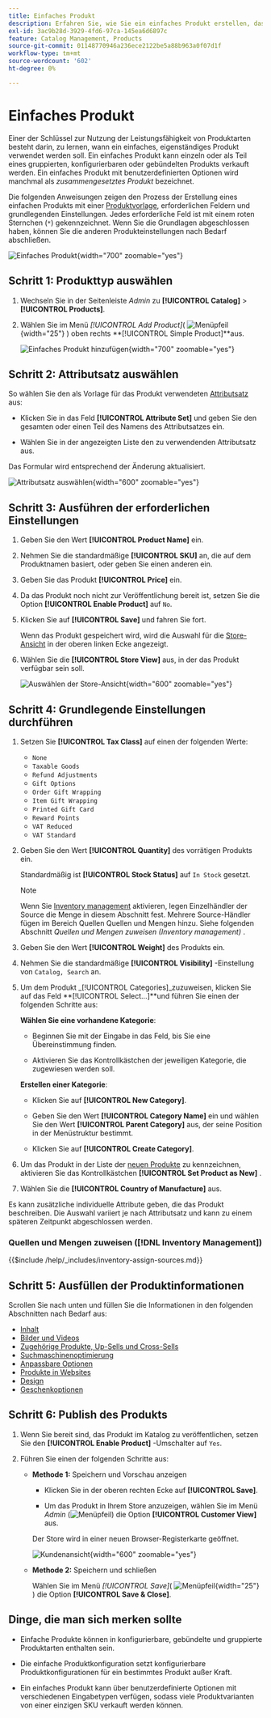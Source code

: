 ```yaml
---
title: Einfaches Produkt
description: Erfahren Sie, wie Sie ein einfaches Produkt erstellen, das einzeln oder als Teil eines gruppierten, konfigurierbaren oder gebündelten Produkts verkauft werden kann.
exl-id: 3ac9b28d-3929-4fd6-97ca-145ea6d6897c
feature: Catalog Management, Products
source-git-commit: 01148770946a236ece2122be5a88b963a0f07d1f
workflow-type: tm+mt
source-wordcount: '602'
ht-degree: 0%

---
```


# Einfaches Produkt

Einer der Schlüssel zur Nutzung der Leistungsfähigkeit von Produktarten besteht darin, zu lernen, wann ein einfaches, eigenständiges Produkt verwendet werden soll. Ein einfaches Produkt kann einzeln oder als Teil eines gruppierten, konfigurierbaren oder gebündelten Produkts verkauft werden. Ein einfaches Produkt mit benutzerdefinierten Optionen wird manchmal als _zusammengesetztes Produkt_ bezeichnet.

Die folgenden Anweisungen zeigen den Prozess der Erstellung eines einfachen Produkts mit einer [Produktvorlage](attribute-sets.md), erforderlichen Feldern und grundlegenden Einstellungen. Jedes erforderliche Feld ist mit einem roten Sternchen (`*`) gekennzeichnet. Wenn Sie die Grundlagen abgeschlossen haben, können Sie die anderen Produkteinstellungen nach Bedarf abschließen.

![Einfaches Produkt](./assets/product-simple.png){width="700" zoomable="yes"}

## Schritt 1: Produkttyp auswählen

1. Wechseln Sie in der Seitenleiste _Admin_ zu **[!UICONTROL Catalog]** > **[!UICONTROL Products]**.

1. Wählen Sie im Menü _[!UICONTROL Add Product]_( ![Menüpfeil](../assets/icon-menu-down-arrow-red.png){width="25"} ) oben rechts **[!UICONTROL Simple Product]**aus.

   ![Einfaches Produkt hinzufügen](./assets/product-add-simple.png){width="700" zoomable="yes"}

## Schritt 2: Attributsatz auswählen

So wählen Sie den als Vorlage für das Produkt verwendeten [Attributsatz](attribute-sets.md) aus:

- Klicken Sie in das Feld **[!UICONTROL Attribute Set]** und geben Sie den gesamten oder einen Teil des Namens des Attributsatzes ein.

- Wählen Sie in der angezeigten Liste den zu verwendenden Attributsatz aus.

Das Formular wird entsprechend der Änderung aktualisiert.

![Attributsatz auswählen](./assets/product-create-choose-attribute-set.png){width="600" zoomable="yes"}

## Schritt 3: Ausführen der erforderlichen Einstellungen

1. Geben Sie den Wert **[!UICONTROL Product Name]** ein.

1. Nehmen Sie die standardmäßige **[!UICONTROL SKU]** an, die auf dem Produktnamen basiert, oder geben Sie einen anderen ein.

1. Geben Sie das Produkt **[!UICONTROL Price]** ein.

1. Da das Produkt noch nicht zur Veröffentlichung bereit ist, setzen Sie die Option **[!UICONTROL Enable Product]** auf `No`.

1. Klicken Sie auf **[!UICONTROL Save]** und fahren Sie fort.

   Wenn das Produkt gespeichert wird, wird die Auswahl für die [Store-Ansicht](introduction.md#product-scope) in der oberen linken Ecke angezeigt.

1. Wählen Sie die **[!UICONTROL Store View]** aus, in der das Produkt verfügbar sein soll.

   ![Auswählen der Store-Ansicht](./assets/product-create-store-view-choose.png){width="600" zoomable="yes"}

## Schritt 4: Grundlegende Einstellungen durchführen

1. Setzen Sie **[!UICONTROL Tax Class]** auf einen der folgenden Werte:

   - `None`
   - `Taxable Goods`
   - `Refund Adjustments`
   - `Gift Options`
   - `Order Gift Wrapping`
   - `Item Gift Wrapping`
   - `Printed Gift Card`
   - `Reward Points`
   - `VAT Reduced`
   - `VAT Standard`

1. Geben Sie den Wert **[!UICONTROL Quantity]** des vorrätigen Produkts ein.

   Standardmäßig ist **[!UICONTROL Stock Status]** auf `In Stock` gesetzt.

   >[!NOTE]
   >
   >Wenn Sie [Inventory management](../inventory-management/introduction.md) aktivieren, legen Einzelhändler der Source die Menge in diesem Abschnitt fest. Mehrere Source-Händler fügen im Bereich Quellen Quellen und Mengen hinzu. Siehe folgenden Abschnitt _Quellen und Mengen zuweisen (Inventory management)_ .

1. Geben Sie den Wert **[!UICONTROL Weight]** des Produkts ein.

1. Nehmen Sie die standardmäßige **[!UICONTROL Visibility]** -Einstellung von `Catalog, Search` an.

1. Um dem Produkt _[!UICONTROL Categories]_zuzuweisen, klicken Sie auf das Feld **[!UICONTROL Select…]**und führen Sie einen der folgenden Schritte aus:

   **Wählen Sie eine vorhandene Kategorie**:

   - Beginnen Sie mit der Eingabe in das Feld, bis Sie eine Übereinstimmung finden.

   - Aktivieren Sie das Kontrollkästchen der jeweiligen Kategorie, die zugewiesen werden soll.

   **Erstellen einer Kategorie**:

   - Klicken Sie auf **[!UICONTROL New Category]**.

   - Geben Sie den Wert **[!UICONTROL Category Name]** ein und wählen Sie den Wert **[!UICONTROL Parent Category]** aus, der seine Position in der Menüstruktur bestimmt.

   - Klicken Sie auf **[!UICONTROL Create Category]**.

1. Um das Produkt in der Liste der [neuen Produkte](../content-design/widget-new-products-list.md) zu kennzeichnen, aktivieren Sie das Kontrollkästchen **[!UICONTROL Set Product as New]** .

1. Wählen Sie die **[!UICONTROL Country of Manufacture]** aus.

Es kann zusätzliche individuelle Attribute geben, die das Produkt beschreiben. Die Auswahl variiert je nach Attributsatz und kann zu einem späteren Zeitpunkt abgeschlossen werden.

### Quellen und Mengen zuweisen ([!DNL Inventory Management])

{{$include /help/_includes/inventory-assign-sources.md}}

## Schritt 5: Ausfüllen der Produktinformationen

Scrollen Sie nach unten und füllen Sie die Informationen in den folgenden Abschnitten nach Bedarf aus:

- [Inhalt](product-content.md)
- [Bilder und Videos](product-images-and-video.md)
- [Zugehörige Produkte, Up-Sells und Cross-Sells](related-products-up-sells-cross-sells.md)
- [Suchmaschinenoptimierung](product-search-engine-optimization.md)
- [Anpassbare Optionen](settings-advanced-custom-options.md)
- [Produkte in Websites](settings-basic-websites.md)
- [Design](settings-advanced-design.md)
- [Geschenkoptionen](product-gift-options.md)

## Schritt 6: Publish des Produkts

1. Wenn Sie bereit sind, das Produkt im Katalog zu veröffentlichen, setzen Sie den **[!UICONTROL Enable Product]** -Umschalter auf `Yes`.

1. Führen Sie einen der folgenden Schritte aus:

   - **Methode 1:** Speichern und Vorschau anzeigen

      - Klicken Sie in der oberen rechten Ecke auf **[!UICONTROL Save]**.

      - Um das Produkt in Ihrem Store anzuzeigen, wählen Sie im Menü _Admin_ (![Menüpfeil](../assets/icon-menu-down-arrow-black.png)) die Option **[!UICONTROL Customer View]** aus.

     Der Store wird in einer neuen Browser-Registerkarte geöffnet.

     ![Kundenansicht](./assets/product-admin-customer-view.png){width="600" zoomable="yes"}

   - **Methode 2:** Speichern und schließen

     Wählen Sie im Menü _[!UICONTROL Save]_( ![Menüpfeil](../assets/icon-menu-down-arrow-red.png){width="25"} ) die Option **[!UICONTROL Save & Close]**.

## Dinge, die man sich merken sollte

- Einfache Produkte können in konfigurierbare, gebündelte und gruppierte Produktarten enthalten sein.

- Die einfache Produktkonfiguration setzt konfigurierbare Produktkonfigurationen für ein bestimmtes Produkt außer Kraft.

- Ein einfaches Produkt kann über benutzerdefinierte Optionen mit verschiedenen Eingabetypen verfügen, sodass viele Produktvarianten von einer einzigen SKU verkauft werden können.
